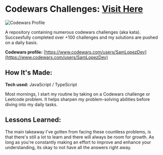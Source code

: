 # Codewars Challenges: <a href="https://www.codewars.com/users/SamLopezDev">Visit Here</a>

![Codewars Profile](https://github.com/user-attachments/assets/18cced81-8a0a-46a3-8fb8-1aac7cd61267)

A repository containing numerous codewars challenges (aka kata). Succsesfully completed over +100 challenges and my solutions are pushed on a daily basis.

**Codewars profile:** [https://www.codewars.com/users/SamLopezDev](https://www.codewars.com/users/SamLopezDev)

## How It's Made:

**Tech used:** JavaScript / TypeScript

Most mornings, I start my routine by taking on a Codewars challenge or Leetcode problem. It helps sharpen my problem-solving abilities before diving into my daily tasks.

## Lessons Learned:

The main takeaway I've gotten from facing these countless problems, is that there's still a lot to learn and there will always be room for growth. As long as you're constantly making an effort to improve and  enhance your understanding, its okay to not have all the answers right away.
